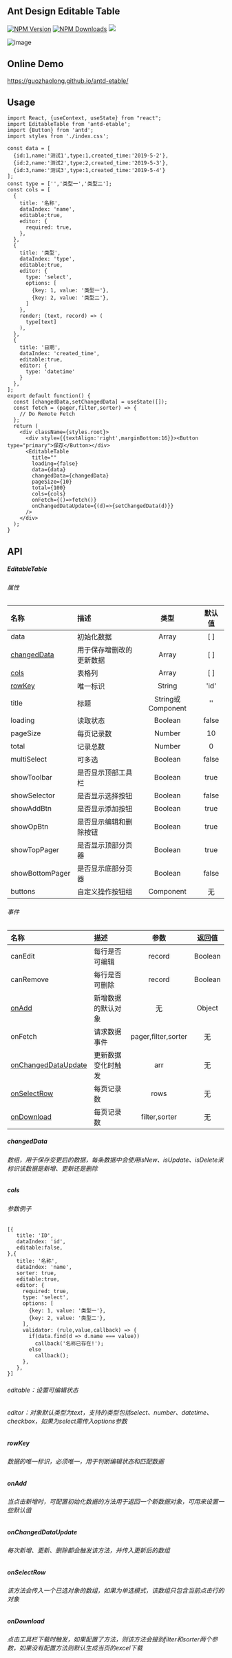 ## Ant Design Editable Table

[![NPM Version](http://img.shields.io/npm/v/antd-etable.svg?style=flat)](https://www.npmjs.org/package/antd-etable)
[![NPM Downloads](https://img.shields.io/npm/dm/antd-etable.svg?style=flat)](https://www.npmjs.org/package/antd-etable)
![](https://img.shields.io/badge/license-MIT-000000.svg)

![image](https://github.com/guozhaolong/antd-etable/raw/master/example/snapshots/1.jpg)

## Online Demo
https://guozhaolong.github.io/antd-etable/

## Usage
```
import React, {useContext, useState} from "react";
import EditableTable from 'antd-etable';
import {Button} from 'antd';
import styles from './index.css';

const data = [
  {id:1,name:'测试1',type:1,created_time:'2019-5-2'},
  {id:2,name:'测试2',type:2,created_time:'2019-5-3'},
  {id:3,name:'测试3',type:1,created_time:'2019-5-4'}
];
const type = ['','类型一','类型二'];
const cols = [
  {
    title: '名称',
    dataIndex: 'name',
    editable:true,
    editor: {
      required: true,
    },
  },
  {
    title: '类型',
    dataIndex: 'type',
    editable:true,
    editor: {
      type: 'select',
      options: [
        {key: 1, value: '类型一'},
        {key: 2, value: '类型二'},
      ]
    },
    render: (text, record) => (
      type[text]
    ),
  },
  {
    title: '日期',
    dataIndex: 'created_time',
    editable:true,
    editor: {
      type: 'datetime'
    }
  },
];
export default function() {
  const [changedData,setChangedData] = useState([]);
  const fetch = (pager,filter,sorter) => {
    // Do Remote Fetch
  };
  return (
    <div className={styles.root}>
      <div style={{textAlign:'right',marginBottom:16}}><Button type="primary">保存</Button></div>
      <EditableTable
        title=""
        loading={false}
        data={data}
        changedData={changedData}
        pageSize={10}
        total={100}
        cols={cols}
        onFetch={()=>fetch()}
        onChangedDataUpdate={(d)=>{setChangedData(d)}}
      />
    </div>
  );
}

```
## API
##### EditableTable
###### 属性
| 名称 | 描述 | 类型 | 默认值 |
|:---|:---|:---:|:---:|
| data | 初始化数据 | Array | [ ] |
| [changedData](#changeddata) | 用于保存增删改的更新数据 | Array | [ ] |
| [cols](#cols) | 表格列 | Array | [ ] |
| [rowKey](#rowkey) | 唯一标识 | String | 'id' |
| title | 标题 | String或Component | '' |
| loading | 读取状态 | Boolean | false |
| pageSize | 每页记录数 | Number | 10 |
| total | 记录总数 | Number | 0 |
| multiSelect | 可多选 | Boolean | false |
| showToolbar | 是否显示顶部工具栏 | Boolean | true |
| showSelector | 是否显示选择按钮 | Boolean | false |
| showAddBtn | 是否显示添加按钮 | Boolean | true |
| showOpBtn | 是否显示编辑和删除按钮 | Boolean | true |
| showTopPager | 是否显示顶部分页器 | Boolean | true |
| showBottomPager | 是否显示底部分页器 | Boolean | false |
| buttons | 自定义操作按钮组 | Component | 无 |

###### 事件
| 名称 | 描述 | 参数 | 返回值 |
|:---|:---|:---:|:---:|
| canEdit | 每行是否可编辑 | record | Boolean |
| canRemove | 每行是否可删除 | record | Boolean |
| [onAdd](#onadd) | 新增数据的默认对象 | 无 | Object |
| onFetch | 请求数据事件 | pager,filter,sorter | 无 |
| [onChangedDataUpdate](#onchangeddataupdate) | 更新数据变化时触发 | arr | 无 |
| [onSelectRow](#onselectrow) | 每页记录数 | rows | 无 |
| [onDownload](#ondownload) | 每页记录数 | filter,sorter | 无 |

##### changedData
###### 数组，用于保存变更后的数据，每条数据中会使用isNew、isUpdate、isDelete来标识该数据是新增、更新还是删除

##### cols
###### 参数例子
```
[{
   title: 'ID',
   dataIndex: 'id',
   editable:false,
},{
   title: '名称',
   dataIndex: 'name',
   sorter: true,
   editable:true,
   editor: {
     required: true,
     type: 'select',
     options: [
       {key: 1, value: '类型一'},
       {key: 2, value: '类型二'},
     ],
     validator: (rule,value,callback) => {
       if(data.find(d => d.name === value))
         callback('名称已存在!');
       else
         callback();
     },
   },
}]
```
###### editable：设置可编辑状态
###### editor：对象默认类型为text，支持的类型包括select、number、datetime、checkbox，如果为select需传入options参数

##### rowKey
###### 数据的唯一标识，必须唯一，用于判断编辑状态和匹配数据

##### onAdd
###### 当点击新增时，可配置初始化数据的方法用于返回一个新数据对象，可用来设置一些默认值

##### onChangedDataUpdate
###### 每次新增、更新、删除都会触发该方法，并传入更新后的数组

##### onSelectRow
###### 该方法会传入一个已选对象的数组，如果为单选模式，该数组只包含当前点击行的对象

##### onDownload
###### 点击工具栏下载时触发，如果配置了方法，则该方法会接到filter和sorter两个参数，如果没有配置方法则默认生成当页的excel下载
